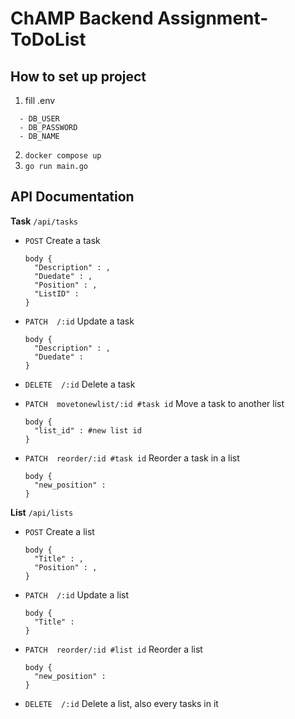 # ChAMP Backend Assignment-ToDoList
## How to set up project
1. fill .env
```
  - DB_USER
  - DB_PASSWORD
  - DB_NAME
```
2. ```docker compose up ```
3. ```go run main.go```

## API Documentation
**Task** ```/api/tasks```
- ```POST``` Create a task

  ```
  body {
    "Description" : ,
    "Duedate" : ,
    "Position" : ,
    "ListID" : 
  }
  ```
- ```PATCH  /:id``` Update a task

  ```
  body {
    "Description" : ,
    "Duedate" : 
  }
  ```
- ```DELETE  /:id``` Delete a task
- ```PATCH  movetonewlist/:id #task id``` Move a task to another list

  ```
  body {
    "list_id" : #new list id
  }
  ```
- ```PATCH  reorder/:id #task id``` Reorder a task in a list

  ```
  body {
	"new_position" :  
  }
  ```

**List** ```/api/lists```
- ```POST``` Create a list 

  ```
  body {
    "Title" : ,
    "Position" : ,
  }
  ```
- ```PATCH  /:id``` Update a list 

  ```
  body {
    "Title" :
  }
  ```
- ```PATCH  reorder/:id #list id``` Reorder a list 

  ```
  body {
	"new_position" :  
  }
  ```
- ```DELETE  /:id``` Delete a list, also every tasks in it 

